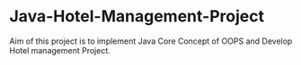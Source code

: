 # Java-Hotel-Management-Project
Aim of this project is to implement Java Core Concept of OOPS and Develop Hotel management Project.
